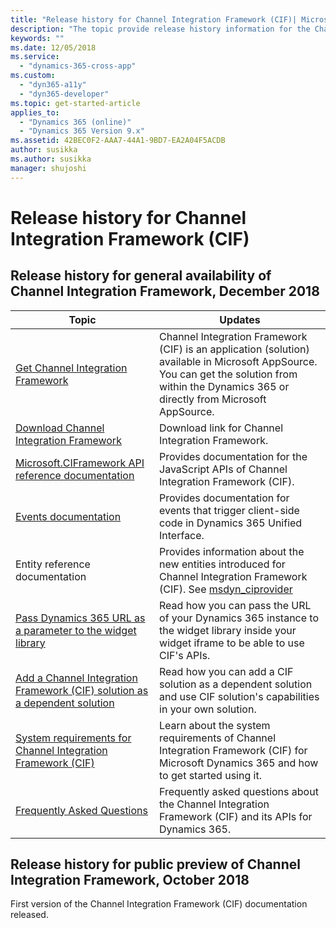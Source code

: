 ```yaml
---
title: "Release history for Channel Integration Framework (CIF)| Microsoft Docs"
description: "The topic provide release history information for the Channel Integration Framework (CIF) Guide."
keywords: ""
ms.date: 12/05/2018
ms.service:
  - "dynamics-365-cross-app"
ms.custom:
  - "dyn365-a11y"
  - "dyn365-developer"
ms.topic: get-started-article
applies_to:
  - "Dynamics 365 (online)"
  - "Dynamics 365 Version 9.x"
ms.assetid: 42BEC0F2-AAA7-44A1-9BD7-EA2A04F5ACDB
author: susikka
ms.author: susikka
manager: shujoshi
---
```


# Release history for Channel Integration Framework (CIF)

## Release history for general availability of Channel Integration Framework, December 2018

| Topic | Updates |
|-------|-------|
| [Get Channel Integration Framework](get-channel-integration-framework.md) | Channel Integration Framework (CIF) is an application (solution) available in Microsoft AppSource. You can get the solution from within the Dynamics 365 or directly from Microsoft AppSource. |
| [Download Channel Integration Framework](https://experience.dynamics.com/insider/campaign/?id=c27b777f-b0b5-e811-a975-000d3a1bec70) | Download link for Channel Integration Framework. |
| [Microsoft.CIFramework API reference documentation](reference/microsoft-ciframework.md) | Provides documentation for the JavaScript APIs of Channel Integration Framework (CIF). |
| [Events documentation](reference/client-side-events.md) | Provides documentation for events that trigger client-side code in Dynamics 365 Unified Interface. |
| Entity reference documentation | Provides information about the new entities introduced for Channel Integration Framework (CIF). See [msdyn_ciprovider](reference/entities-attributes/msdyn-ciprovider.md) |
| [Pass Dynamics 365 URL as a parameter to the widget library](pass-url-widget-library.md) | Read how you can pass the URL of your Dynamics 365 instance to the widget library inside your widget iframe to be able to use CIF's APIs. |
| [Add a Channel Integration Framework (CIF) solution as a dependent solution](add-cif-solution-dependent-solution.md) | Read how you can add a CIF solution as a dependent solution and use CIF solution's capabilities in your own solution. |
| [System requirements for Channel Integration Framework (CIF)](system-requirements-channel-integration-framework.md) | Learn about the system requirements of Channel Integration Framework (CIF) for Microsoft Dynamics 365 and how to get started using it. |
| [Frequently Asked Questions](faq-channel-integration-framework.md) | Frequently asked questions about the Channel Integration Framework (CIF) and its APIs for Dynamics 365. |

## Release history for public preview of Channel Integration Framework, October 2018

First version of the Channel Integration Framework (CIF) documentation released.